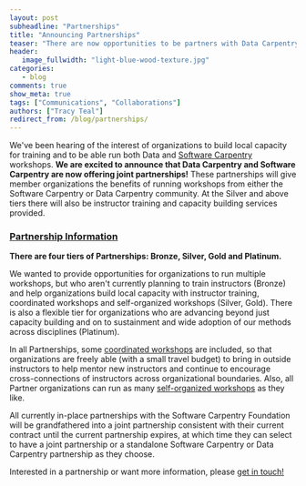 ```yaml
---
layout: post
subheadline: "Partnerships"
title: "Announcing Partnerships"
teaser: "There are now opportunities to be partners with Data Carpentry and Software Carpentry"
header:
   image_fullwidth: "light-blue-wood-texture.jpg"
categories:
   - blog
comments: true
show_meta: true
tags: ["Communications", "Collaborations"]
authors: ["Tracy Teal"]
redirect_from: /blog/partnerships/
---
```


We've been hearing of the interest of organizations to build local capacity for training  and to be able run both Data and [Software Carpentry](http://www.software-carpentry.org) workshops. **We are excited to announce that Data Carpentry and Software Carpentry are now offering joint partnerships!** These partnerships will give member organizations the benefits of running workshops from either the Software Carpentry or Data Carpentry community. At the Silver and above tiers there will also be instructor training and capacity building services provided.


### [Partnership Information](../../partnerships/)
**There are four tiers of Partnerships: Bronze, Silver, Gold and Platinum.**



We wanted to provide opportunities for organizations to run multiple workshops, but who aren't currently planning to train instructors (Bronze) and help organizations build local capacity with instructor training, coordinated workshops and self-organized workshops (Silver, Gold). There is also a flexible tier for organizations who are advancing beyond just capacity building and on to sustainment and wide adoption of our methods across disciplines (Platinum).

In all Partnerships, some [coordinated workshops](../../workshops-host/) are included, so that organizations are freely able (with a small travel budget) to bring in outside instructors to help mentor new instructors and continue to encourage cross-connections of instructors across organizational boundaries. Also, all Partner organizations can run as many [self-organized workshops](../../self-organized-workshops/) as they like.

All currently in-place partnerships with the Software Carpentry Foundation will be grandfathered into a joint partnership consistent with their current contract until the current partnership expires, at which time they can select to have a joint partnership or a standalone Software Carpentry or Data Carpentry partnership as they choose.

Interested in a partnership or want more information, please [get in touch!](mailto:partnerships@datacarpentry.org)
